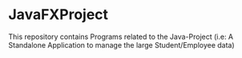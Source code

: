 # JavaFXProject
This repository contains Programs related to the Java-Project (i.e: A Standalone Application to manage the large Student/Employee data)
